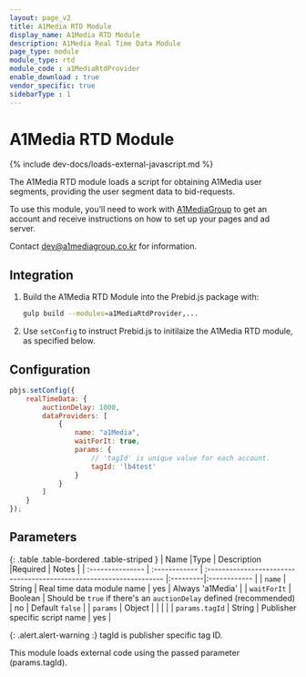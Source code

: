 ```yaml
---
layout: page_v2
title: A1Media RTD Module
display_name: A1Media RTD Module
description: A1Media Real Time Data Module
page_type: module
module_type: rtd
module_code : a1MediaRtdProvider
enable_download : true
vendor_specific: true
sidebarType : 1
---
```


# A1Media RTD Module

{% include dev-docs/loads-external-javascript.md %}

The A1Media RTD module loads a script for obtaining A1Media user segments, providing the user segment data to bid-requests.

To use this module, you’ll need to work with [A1MediaGroup](https://a1mediagroup.jp/) to get an account and receive instructions on how to set up your pages and ad server.

Contact <dev@a1mediagroup.co.kr> for information.

## Integration

1) Build the A1Media RTD Module into the Prebid.js package with:

    ```bash
    gulp build --modules=a1MediaRtdProvider,...
    ```

2) Use `setConfig` to instruct Prebid.js to initilaize the A1Media RTD module, as specified below.

## Configuration

```javascript
pbjs.setConfig({
    realTimeData: {
        auctionDelay: 1000,
        dataProviders: [
            {
                name: "a1Media",
                waitForIt: true,
                params: {
                    // 'tagId' is unique value for each account.
                    tagId: 'lb4test'
                }
            }
        ]
    }
});
```

## Parameters

{: .table .table-bordered .table-striped }
| Name             |Type           | Description                                                         |Required | Notes  |
| :--------------- | :------------ | :------------------------------------------------------------------ |:---------|:------------ |
| `name`           | String        | Real time data module name                                          | yes     | Always 'a1Media' |
| `waitForIt`      | Boolean       | Should be `true` if there's an `auctionDelay` defined (recommended) | no      | Default `false` |
| `params`         | Object        | |  | |
| `params.tagId`     | String        | Publisher specific script name                             | yes       |

{: .alert.alert-warning :}
tagId is publisher specific tag ID.

This module loads external code using the passed parameter (params.tagId).
